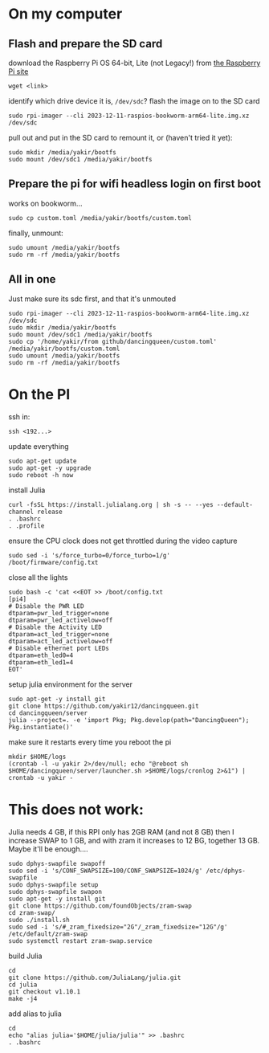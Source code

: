 # On my computer
## Flash and prepare the SD card
download the Raspberry Pi OS 64-bit, Lite (not Legacy!) from [the Raspberry Pi site](https://www.raspberrypi.com/software/operating-systems/)
```
wget <link>
```
identify which drive device it is, `/dev/sdc`?
flash the image on to the SD card
```
sudo rpi-imager --cli 2023-12-11-raspios-bookworm-arm64-lite.img.xz /dev/sdc
```
pull out and put in the SD card to remount it, or (haven't tried it yet):
```
sudo mkdir /media/yakir/bootfs
sudo mount /dev/sdc1 /media/yakir/bootfs 
```
## Prepare the pi for wifi headless login on first boot
works on bookworm...
```
sudo cp custom.toml /media/yakir/bootfs/custom.toml
```
finally, unmount:
```
sudo umount /media/yakir/bootfs
sudo rm -rf /media/yakir/bootfs
```
## All in one
Just make sure its sdc first, and that it's unmouted
```
sudo rpi-imager --cli 2023-12-11-raspios-bookworm-arm64-lite.img.xz /dev/sdc
sudo mkdir /media/yakir/bootfs
sudo mount /dev/sdc1 /media/yakir/bootfs 
sudo cp '/home/yakir/from github/dancingqueen/custom.toml' /media/yakir/bootfs/custom.toml
sudo umount /media/yakir/bootfs
sudo rm -rf /media/yakir/bootfs
```

# On the PI
ssh in:
```
ssh <192...>
```
update everything
```
sudo apt-get update
sudo apt-get -y upgrade
sudo reboot -h now
```

install Julia
```
curl -fsSL https://install.julialang.org | sh -s -- --yes --default-channel release
. .bashrc
. .profile
```
ensure the CPU clock does not get throttled during the video capture
```
sudo sed -i 's/force_turbo=0/force_turbo=1/g' /boot/firmware/config.txt
```
close all the lights
```
sudo bash -c 'cat <<EOT >> /boot/config.txt
[pi4]
# Disable the PWR LED
dtparam=pwr_led_trigger=none
dtparam=pwr_led_activelow=off
# Disable the Activity LED
dtparam=act_led_trigger=none
dtparam=act_led_activelow=off
# Disable ethernet port LEDs
dtparam=eth_led0=4
dtparam=eth_led1=4
EOT'
```

setup julia environment for the server
```
sudo apt-get -y install git
git clone https://github.com/yakir12/dancingqueen.git
cd dancingqueen/server
julia --project=. -e 'import Pkg; Pkg.develop(path="DancingQueen"); Pkg.instantiate()'
```

make sure it restarts every time you reboot the pi
```
mkdir $HOME/logs
(crontab -l -u yakir 2>/dev/null; echo "@reboot sh $HOME/dancingqueen/server/launcher.sh >$HOME/logs/cronlog 2>&1") | crontab -u yakir -
```



















# This does not work:
Julia needs 4 GB, if this RPI only has 2GB RAM (and not 8 GB) then I increase SWAP to 1 GB, and with zram it increases to 12 BG, together 13 GB. Maybe it'll be enough....
```
sudo dphys-swapfile swapoff
sudo sed -i 's/CONF_SWAPSIZE=100/CONF_SWAPSIZE=1024/g' /etc/dphys-swapfile
sudo dphys-swapfile setup
sudo dphys-swapfile swapon
sudo apt-get -y install git
git clone https://github.com/foundObjects/zram-swap
cd zram-swap/
sudo ./install.sh
sudo sed -i 's/#_zram_fixedsize="2G"/_zram_fixedsize="12G"/g' /etc/default/zram-swap
sudo systemctl restart zram-swap.service
```
build Julia
```
cd
git clone https://github.com/JuliaLang/julia.git
cd julia
git checkout v1.10.1
make -j4
```
add alias to julia
```
cd
echo "alias julia='$HOME/julia/julia'" >> .bashrc
. .bashrc
```


